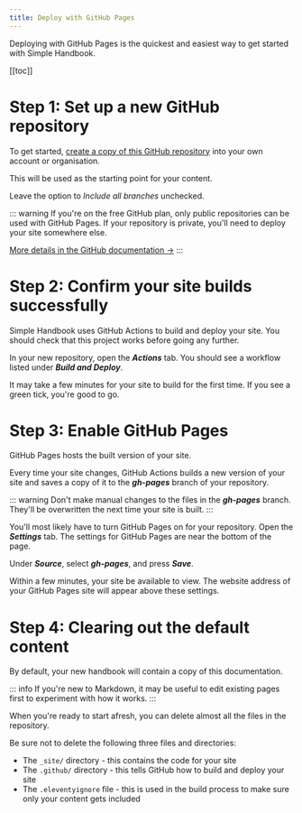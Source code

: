 ```yaml
---
title: Deploy with GitHub Pages
---
```


Deploying with GitHub Pages is the quickest and easiest way to get started with Simple Handbook.

[[toc]]

# Step 1: Set up a new GitHub repository

To get started, [create a copy of this GitHub repository](https://github.com/JordanHatch/simple-handbook/generate) into your own account or organisation. 

This will be used as the starting point for your content.

Leave the option to _Include all branches_ unchecked.

::: warning
If you're on the free GitHub plan, only public repositories can be used with GitHub Pages. If your repository is private, you'll need to deploy your site somewhere else. 

[More details in the GitHub documentation &rarr;](https://docs.github.com/en/github/working-with-github-pages/about-github-pages)
:::

# Step 2: Confirm your site builds successfully

Simple Handbook uses GitHub Actions to build and deploy your site. You should check that this project works before going any further.

In your new repository, open the _**Actions**_ tab. You should see a workflow listed under _**Build and Deploy**_.

It may take a few minutes for your site to build for the first time. If you see a green tick, you're good to go.

# Step 3: Enable GitHub Pages

GitHub Pages hosts the built version of your site. 

Every time your site changes, GitHub Actions builds a new version of your site and saves a copy of it to the _**gh-pages**_ branch of your repository.

::: warning
Don't make manual changes to the files in the _**gh-pages**_ branch. They'll be overwritten the next time your site is built.
:::

You'll most likely have to turn GitHub Pages on for your repository. Open the _**Settings**_ tab. The settings for GitHub Pages are near the bottom of the page.

Under _**Source**_, select _**gh-pages**_, and press _**Save**_. 

Within a few minutes, your site be available to view. The website address of your GitHub Pages site will appear above these settings.

# Step 4: Clearing out the default content

By default, your new handbook will contain a copy of this documentation. 

::: info
If you're new to Markdown, it may be useful to edit existing pages first to experiment with how it works.
:::

When you're ready to start afresh, you can delete almost all the files in the repository.

Be sure not to delete the following three files and directories:

* The `_site/` directory - this contains the code for your site
* The `.github/` directory - this tells GitHub how to build and deploy your site
* The `.eleventyignore` file - this is used in the build process to make sure only your content gets included



